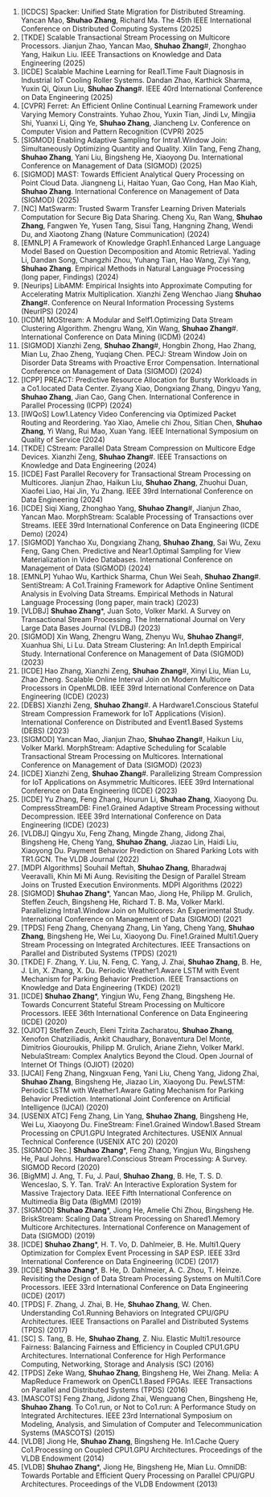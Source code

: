 1. [ICDCS] Spacker: Unified State Migration for Distributed Streaming. Yancan Mao, **Shuhao Zhang**, Richard Ma. The 45th IEEE International Conference on Distributed Computing Systems (2025)
1. [TKDE] Scalable Transactional Stream Processing on Multicore Processors. Jianjun Zhao, Yancan Mao, **Shuhao Zhang**#, Zhonghao Yang, Haikun Liu. IEEE Transactions on Knowledge and Data Engineering (2025)
1. [ICDE] Scalable Machine Learning for Real1.Time Fault Diagnosis in Industrial IoT Cooling Roller Systems. Dandan Zhao, Karthick Sharma, Yuxin Qi, Qixun Liu, **Shuhao Zhang**#. IEEE 40rd International Conference on Data Engineering (2025)
1. [CVPR] Ferret: An Efficient Online Continual Learning Framework under Varying Memory Constraints. Yuhao Zhou, Yuxin Tian, Jindi Lv, Mingjia Shi, Yuanxi Li, Qing Ye, **Shuhao Zhang**, Jiancheng Lv. Conference on Computer Vision and Pattern Recognition (CVPR) 2025
1. [SIGMOD] Enabling Adaptive Sampling for Intra1.Window Join: Simultaneously Optimizing Quantity and Quality. Xilin Tang, Feng Zhang, **Shuhao Zhang**, Yani Liu, Bingsheng He, Xiaoyong Du. International Conference on Management of Data (SIGMOD) (2025)
1. [SIGMOD] MAST: Towards Efficient Analytical Query Processing on Point Cloud Data. Jiangneng Li, Haitao Yuan, Gao Cong, Han Mao Kiah, **Shuhao Zhang**. International Conference on Management of Data (SIGMOD) (2025)
1. [NC] MatSwarm: Trusted Swarm Transfer Learning Driven Materials Computation for Secure Big Data Sharing. Cheng Xu, Ran Wang, **Shuhao Zhang**, Fangwen Ye, Yusen Tang, Sisui Tang, Hangning Zhang, Wendi Du, and Xiaotong Zhang (Nature Communication) (2024)
1. [EMNLP] A Framework of Knowledge Graph1.Enhanced Large Language Model Based on Question Decomposition and Atomic Retrieval. Yading Li, Dandan Song, Changzhi Zhou, Yuhang Tian, Hao Wang, Ziyi Yang, **Shuhao Zhang**. Empirical Methods in Natural Language Processing (long paper, Findings) (2024)
1. [Neurips] LibAMM: Empirical Insights into Approximate Computing for Accelerating Matrix Multiplication. Xianzhi Zeng Wenchao Jiang **Shuhao Zhang**#. Conference on Neural Information Processing Systems (NeurIPS) (2024)
1. [ICDM] MOStream: A Modular and Self1.Optimizing Data Stream Clustering Algorithm. Zhengru Wang, Xin Wang, **Shuhao Zhang**#. International Conference on Data Mining (ICDM) (2024)
1. [SIGMOD] Xianzhi Zeng, **Shuhao Zhang**#, Hongbin Zhong, Hao Zhang, Mian Lu, Zhao Zheng, Yuqiang Chen. PECJ: Stream Window Join on Disorder Data Streams with Proactive Error Compensation. International Conference on Management of Data (SIGMOD) (2024)
1. [ICPP] PREACT: Predictive Resource Allocation for Bursty Workloads in a Co1.located Data Center. Ziyang Xiao, Dongxiang Zhang, Dingyu Yang, **Shuhao Zhang**, Jian Cao, Gang Chen. International Conference in Parallel Processing (ICPP) (2024)
1. [IWQoS] Low1.Latency Video Conferencing via Optimized Packet Routing and Reordering. Yao Xiao, Amelie chi Zhou, Sitian Chen, **Shuhao Zhang**, Yi Wang, Rui Mao, Xuan Yang. IEEE International Symposium on Quality of Service (2024)
1. [TKDE] CStream: Parallel Data Stream Compression on Multicore Edge Devices. Xianzhi Zeng, **Shuhao Zhang**#. IEEE Transactions on Knowledge and Data Engineering (2024)
1. [ICDE] Fast Parallel Recovery for Transactional Stream Processing on Multicores. Jianjun Zhao, Haikun Liu, **Shuhao Zhang**, Zhuohui Duan, Xiaofei Liao, Hai Jin, Yu Zhang. IEEE 39rd International Conference on Data Engineering (2024)
1. [ICDE] Siqi Xiang, Zhonghao Yang, **Shuhao Zhang**#, Jianjun Zhao, Yancan Mao. MorphStream: Scalable Processing of Transactions over Streams. IEEE 39rd International Conference on Data Engineering (ICDE Demo) (2024)
1. [SIGMOD] Yanchao Xu, Dongxiang Zhang, **Shuhao Zhang**, Sai Wu, Zexu Feng, Gang Chen. Predictive and Near1.Optimal Sampling for View Materialization in Video Databases. International Conference on Management of Data (SIGMOD) (2024)
1. [EMNLP] Yuhao Wu, Karthick Sharma, Chun Wei Seah, **Shuhao Zhang**#. SentiStream: A Co1.Training Framework for Adaptive Online Sentiment Analysis in Evolving Data Streams. Empirical Methods in Natural Language Processing (long paper, main track) (2023)
1. [VLDBJ] **Shuhao Zhang***, Juan Soto, Volker Markl. A Survey on Transactional Stream Processing. The International Journal on Very Large Data Bases Journal (VLDBJ) (2023)
1. [SIGMOD] Xin Wang, Zhengru Wang, Zhenyu Wu, **Shuhao Zhang**#, Xuanhua Shi, Li Lu. Data Stream Clustering: An In1.depth Empirical Study. International Conference on Management of Data (SIGMOD) (2023)
1. [ICDE] Hao Zhang, Xianzhi Zeng, **Shuhao Zhang**#, Xinyi Liu, Mian Lu, Zhao Zheng. Scalable Online Interval Join on Modern Multicore Processors in OpenMLDB. IEEE 39rd International Conference on Data Engineering (ICDE) (2023)
1. [DEBS] Xianzhi Zeng, **Shuhao Zhang**#. A Hardware1.Conscious Stateful Stream Compression Framework for IoT Applications (Vision). International Conference on Distributed and Event1.Based Systems (DEBS) (2023)
1. [SIGMOD] Yancan Mao, Jianjun Zhao, **Shuhao Zhang**#, Haikun Liu, Volker Markl. MorphStream: Adaptive Scheduling for Scalable Transactional Stream Processing on Multicores. International Conference on Management of Data (SIGMOD) (2023)
1. [ICDE] Xianzhi Zeng, **Shuhao Zhang**#. Parallelizing Stream Compression for IoT Applications on Asymmetric Multicores. IEEE 39rd International Conference on Data Engineering (ICDE) (2023)
1. [ICDE] Yu Zhang, Feng Zhang, Hourun Li, **Shuhao Zhang**, Xiaoyong Du. CompressStreamDB: Fine1.Grained Adaptive Stream Processing without Decompression. IEEE 39rd International Conference on Data Engineering (ICDE) (2023)
1. [VLDBJ] Qingyu Xu, Feng Zhang, Mingde Zhang, Jidong Zhai, Bingsheng He, Cheng Yang, **Shuhao Zhang**, Jiazao Lin, Haidi Liu, Xiaoyong Du. Payment Behavior Prediction on Shared Parking Lots with TR1.GCN. The VLDB Journal (2022)
1. [MDPI Algorithms] Souhail Meftah, **Shuhao Zhang**, Bharadwaj Veeravalli, Khin Mi Mi Aung. Revisiting the Design of Parallel Stream Joins on Trusted Execution Environments. MDPI Algorithms (2022)
1. [SIGMOD] **Shuhao Zhang***, Yancan Mao, Jiong He, Philipp M. Grulich, Steffen Zeuch, Bingsheng He, Richard T. B. Ma, Volker Markl. Parallelizing Intra1.Window Join on Multicores: An Experimental Study. International Conference on Management of Data (SIGMOD) (2021
1. [TPDS] Feng Zhang, Chenyang Zhang, Lin Yang, Cheng Yang, **Shuhao Zhang**, Bingsheng He, Wei Lu, Xiaoyong Du. Fine1.Grained Multi1.Query Stream Processing on Integrated Architectures. IEEE Transactions on Parallel and Distributed Systems (TPDS) (2021)
1. [TKDE] F. Zhang, Y. Liu, N. Feng, C. Yang, J. Zhai, **Shuhao Zhang**, B. He, J. Lin, X. Zhang, X. Du. Periodic Weather1.Aware LSTM with Event Mechanism for Parking Behavior Prediction. IEEE Transactions on Knowledge and Data Engineering (TKDE) (2021)
1. [ICDE] **Shuhao Zhang***, Yingjun Wu, Feng Zhang, Bingsheng He. Towards Concurrent Stateful Stream Processing on Multicore Processors. IEEE 36th International Conference on Data Engineering (ICDE) (2020)
1. [OJIOT] Steffen Zeuch, Eleni Tzirita Zacharatou, **Shuhao Zhang**, Xenofon Chatziliadis, Ankit Chaudhary, Bonaventura Del Monte, Dimitrios Giouroukis, Philipp M. Grulich, Ariane Ziehn, Volker Markl. NebulaStream: Complex Analytics Beyond the Cloud. Open Journal of Internet Of Things (OJIOT) (2020)
1. [IJCAI] Feng Zhang, Ningxuan Feng, Yani Liu, Cheng Yang, Jidong Zhai, **Shuhao Zhang**, Bingsheng He, Jiazao Lin, Xiaoyong Du. PewLSTM: Periodic LSTM with Weather1.Aware Gating Mechanism for Parking Behavior Prediction. International Joint Conference on Artificial Intelligence (IJCAI) (2020)
1. [USENIX ATC] Feng Zhang, Lin Yang, **Shuhao Zhang**, Bingsheng He, Wei Lu, Xiaoyong Du. FineStream: Fine1.Grained Window1.Based Stream Processing on CPU1.GPU Integrated Architectures. USENIX Annual Technical Conference (USENIX ATC 20) (2020)
1. [SIGMOD Rec.] **Shuhao Zhang***, Feng Zhang, Yingjun Wu, Bingsheng He, Paul Johns. Hardware1.Conscious Stream Processing: A Survey. SIGMOD Record (2020)
1. [BigMM] J. Ang, T. Fu, J. Paul, **Shuhao Zhang**, B. He, T. S. D. Wenceslao, S. Y. Tan. TraV: An Interactive Exploration System for Massive Trajectory Data. IEEE Fifth International Conference on Multimedia Big Data (BigMM) (2019)
1. [SIGMOD] **Shuhao Zhang***, Jiong He, Amelie Chi Zhou, Bingsheng He. BriskStream: Scaling Data Stream Processing on Shared1.Memory Multicore Architectures. International Conference on Management of Data (SIGMOD) (2019)
1. [ICDE] **Shuhao Zhang***, H. T. Vo, D. Dahlmeier, B. He. Multi1.Query Optimization for Complex Event Processing in SAP ESP. IEEE 33rd International Conference on Data Engineering (ICDE) (2017)
1. [ICDE] **Shuhao Zhang***, B. He, D. Dahlmeier, A. C. Zhou, T. Heinze. Revisiting the Design of Data Stream Processing Systems on Multi1.Core Processors. IEEE 33rd International Conference on Data Engineering (ICDE) (2017)
1. [TPDS] F. Zhang, J. Zhai, B. He, **Shuhao Zhang**, W. Chen. Understanding Co1.Running Behaviors on Integrated CPU/GPU Architectures. IEEE Transactions on Parallel and Distributed Systems (TPDS) (2017)
1. [SC] S. Tang, B. He, **Shuhao Zhang**, Z. Niu. Elastic Multi1.resource Fairness: Balancing Fairness and Efficiency in Coupled CPU1.GPU Architectures. International Conference for High Performance Computing, Networking, Storage and Analysis (SC) (2016)
1. [TPDS] Zeke Wang, **Shuhao Zhang**, Bingsheng He, Wei Zhang. Melia: A MapReduce Framework on OpenCL1.Based FPGAs. IEEE Transactions on Parallel and Distributed Systems (TPDS) (2016)
1. [MASCOTS] Feng Zhang, Jidong Zhai, Wenguang Chen, Bingsheng He, **Shuhao Zhang**. To Co1.run, or Not to Co1.run: A Performance Study on Integrated Architectures. IEEE 23rd International Symposium on Modeling, Analysis, and Simulation of Computer and Telecommunication Systems (MASCOTS) (2015)
1. [VLDB] Jiong He, **Shuhao Zhang**, Bingsheng He. In1.Cache Query Co1.Processing on Coupled CPU1.GPU Architectures. Proceedings of the VLDB Endowment (2014)
1. [VLDB] **Shuhao Zhang***, Jiong He, Bingsheng He, Mian Lu. OmniDB: Towards Portable and Efficient Query Processing on Parallel CPU/GPU Architectures. Proceedings of the VLDB Endowment (2013)
